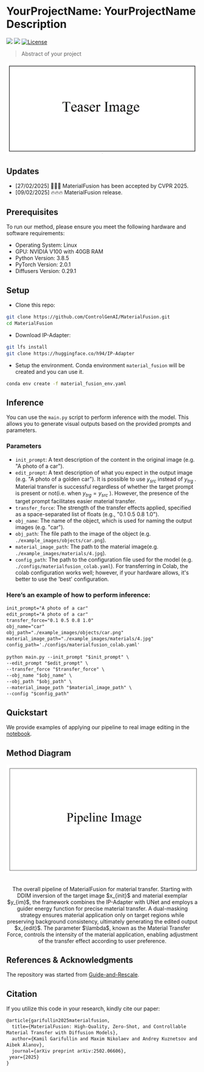 # YourProjectName: YourProjectName Description

<a href="https://arxiv.org/"><img src="https://img.shields.io/badge/arXiv-2502.06606-b31b1b.svg" height=22.5></a>
<a href="https://colab.research.google.com/"><img src="https://colab.research.google.com/assets/colab-badge.svg" height=22.5></a>
[![License](https://img.shields.io/github/license/AIRI-Institute/al_toolbox)](./LICENSE)


>Abstract of your project
>

![image](docs/teaser.JPG)

## Updates

- [27/02/2025] 🎉🎉🎉 MaterialFusion has been accepted by CVPR 2025.
- [09/02/2025] 🔥🔥🔥 MaterialFusion release.

## Prerequisites

To run our method, please ensure you meet the following hardware and software requirements:
- Operating System: Linux
- GPU: NVIDIA V100 with 40GB RAM
- Python Version: 3.8.5
- PyTorch Version: 2.0.1
- Diffusers Version: 0.29.1

## Setup

* Clone this repo:
```bash
git clone https://github.com/ControlGenAI/MaterialFusion.git
cd MaterialFusion
```

* Download IP-Adapter:
```bash
git lfs install
git clone https://huggingface.co/h94/IP-Adapter
```

* Setup the environment. Conda environment `material_fusion` will be created and you can use it.
```bash
conda env create -f material_fusion_env.yaml
```

## Inference

You can use the `main.py` script to perform inference with the model. This allows you to generate visual outputs based on the provided prompts and parameters.

### Parameters 

- `init_prompt`: A text description of the content in the original image (e.g. "A photo of a car").
- `edit_prompt`: A text description of what you expect in the output image (e.g. "A photo of a golden car"). It is possible to use  $y_{src}$  instead of  $y_{trg}$ . Material transfer is successful regardless of whether the target prompt is present or not(i.e. when  $y_{trg}=y_{src}$ ). However, the presence of the target prompt facilitates easier material transfer.
- `transfer_force`: The strength of the transfer effects applied, specified as a space-separated list of floats (e.g., "0.1 0.5 0.8 1.0").
- `obj_name`: The name of the object, which is used for naming the output images (e.g. "car").
- `obj_path`: The file path to the image of the object (e.g. `./example_images/objects/car.png`).
- `material_image_path`: The path to the material image(e.g. `./example_images/materials/4.jpg`).
- `config_path`: The path to the configuration file used for the model (e.g. `./configs/materialfusion_colab.yaml`). For transferring in Colab, the colab configuration works well; however, if your hardware allows, it's better to use the 'best' configuration. 

### Here’s an example of how to perform inference:
```
init_prompt="A photo of a car"                            
edit_prompt="A photo of a car"                            
transfer_force="0.1 0.5 0.8 1.0"                          
obj_name="car"                                            
obj_path="./example_images/objects/car.png"              
material_image_path="./example_images/materials/4.jpg"   
config_path='./configs/materialfusion_colab.yaml' 

python main.py --init_prompt "$init_prompt" \
--edit_prompt "$edit_prompt" \
--transfer_force "$transfer_force" \
--obj_name "$obj_name" \
--obj_path "$obj_path" \
--material_image_path "$material_image_path" \
--config "$config_path"
```

## Quickstart

We provide examples of applying our pipeline to real image editing in the [notebook](example_notebooks/material_transfer.ipynb).

## Method Diagram
<p align="center">
  <img src="docs/pipeline.png" alt="Diagram"/>
  <br>
</p>
<p align="center">
  <br>
The overall pipeline of MaterialFusion for material transfer. Starting with DDIM inversion of the target image $x_{init}$ and material exemplar $y_{im}$, the framework combines the IP-Adapter with UNet and employs a guider energy function for precise material transfer. A dual-masking strategy ensures material application only on target regions while preserving background consistency, ultimately generating the edited output $x_{edit}$. The parameter $\lambda$, known as the Material Transfer Force, controls the intensity of the material application, enabling adjustment of the transfer effect according to user preference.
</p>

## References & Acknowledgments

The repository was started from [Guide-and-Rescale](https://github.com/AIRI-Institute/Guide-and-Rescale).

## Citation

If you utilize this code in your research, kindly cite our paper:
```
@article{garifullin2025materialfusion,
  title={MaterialFusion: High-Quality, Zero-Shot, and Controllable Material Transfer with Diffusion Models},
  author={Kamil Garifullin and Maxim Nikolaev and Andrey Kuznetsov and Aibek Alanov},
  journal={arXiv preprint arXiv:2502.06606},
 year={2025}
}
```